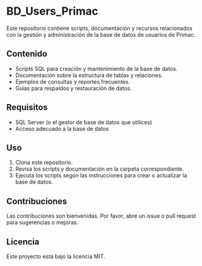 # BD_Users_Primac

Este repositorio contiene scripts, documentación y recursos relacionados con la gestión y administración de la base de datos de usuarios de Primac.

## Contenido

- Scripts SQL para creación y mantenimiento de la base de datos.
- Documentación sobre la estructura de tablas y relaciones.
- Ejemplos de consultas y reportes frecuentes.
- Guías para respaldos y restauración de datos.

## Requisitos

- SQL Server (o el gestor de base de datos que utilices)
- Acceso adecuado a la base de datos

## Uso

1. Clona este repositorio.
2. Revisa los scripts y documentación en la carpeta correspondiente.
3. Ejecuta los scripts según las instrucciones para crear o actualizar la base de datos.

## Contribuciones

Las contribuciones son bienvenidas. Por favor, abre un issue o pull request para sugerencias o mejoras.

## Licencia

Este proyecto está bajo la licencia MIT.